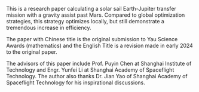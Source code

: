 This is a research paper calculating a solar sail Earth-Jupiter transfer mission with a gravity assist past Mars. 
Compared to global optimization strategies, this strategy optimizes locally, but still demonstrate a tremendous increase in efficiency. 

The paper with Chinese title is the original submission to Yau Science Awards (mathematics) and the English Title is a revision made in early 2024 to the original paper. 

The advisors of this paper include Prof. Puyin Chen at Shanghai Institute of Technology and Engr. Yunfei Li at Shanghai Academy of Spaceflight Technology. 
The author also thanks Dr. Jian Yao of Shanghai Academy of Spaceflight Technology for his inspirational discussions.
